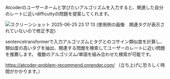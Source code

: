 Atcoderのユーザーネームと学びたいアルゴリズムを入力すると、関連した自分のレートに近いdifficultyの問題を提案してくれます。


![スクリーンショット 2025-06-25 23 17 13](https://github.com/user-attachments/assets/730f19f4-c732-4229-918e-4d740d567440)
(使用例の画像　関連タグが表示されていないので修正予定)


sentencetransformerで入力アルゴリズムとタグとのコサイン類似度を計算し、類似度の高いタグを抽出、関連する問題を検索してユーザーのレートに近い問題を推薦します。
複数のアルゴリズム/単語を組み合わせた検索が可能です。

https://atcoder-problem-recommend.onrender.com/
（立ち上げに恐ろしく時間がかかります。）
